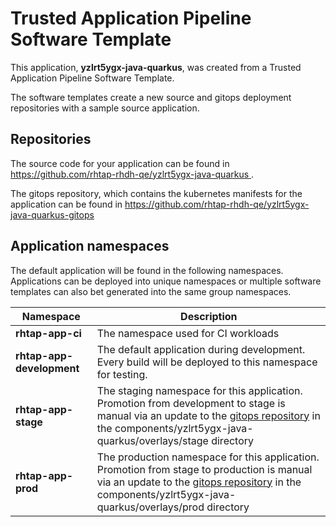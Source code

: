 # Trusted Application Pipeline Software Template

This application, **yzlrt5ygx-java-quarkus**, was created from a Trusted Application Pipeline Software Template.

The software templates create a new source and gitops deployment repositories with a sample source application. 

## Repositories

The source code for your application can be found in [https://github.com/rhtap-rhdh-qe/yzlrt5ygx-java-quarkus ](https://github.com/rhtap-rhdh-qe/yzlrt5ygx-java-quarkus ).
 
The gitops repository, which contains the kubernetes manifests for the application can be found in 
[https://github.com/rhtap-rhdh-qe/yzlrt5ygx-java-quarkus-gitops ](https://github.com/rhtap-rhdh-qe/yzlrt5ygx-java-quarkus-gitops ) 

## Application namespaces 

The default application will be found in the following namespaces. Applications can be deployed into unique namespaces or multiple software templates can also bet generated into the same group namespaces.  

|  Namespace   |  Description   |  
| -------- | -------- |
| **rhtap-app-ci** | The namespace used for CI workloads |
| **rhtap-app-development** | The default application during development. Every build will be deployed to this namespace for testing. |
| **rhtap-app-stage** | The staging namespace for this application. Promotion from development to stage is manual via an update to the [gitops repository](https://github.com/rhtap-rhdh-qe/yzlrt5ygx-java-quarkus-gitops ) in the components/yzlrt5ygx-java-quarkus/overlays/stage directory |
| **rhtap-app-prod** | The production namespace for this application. Promotion from stage to production is manual via an update to the [gitops repository](https://github.com/rhtap-rhdh-qe/yzlrt5ygx-java-quarkus-gitops ) in the components/yzlrt5ygx-java-quarkus/overlays/prod directory |